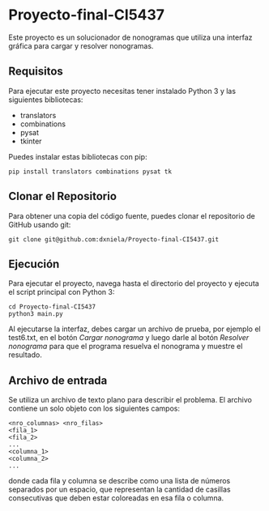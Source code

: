 # Proyecto-final-CI5437

Este proyecto es un solucionador de nonogramas que utiliza una interfaz gráfica para cargar y resolver nonogramas.

## Requisitos

Para ejecutar este proyecto necesitas tener instalado Python 3 y las siguientes bibliotecas:

- translators
- combinations
- pysat
- tkinter

Puedes instalar estas bibliotecas con pip:

```
pip install translators combinations pysat tk
```

## Clonar el Repositorio

Para obtener una copia del código fuente, puedes clonar el repositorio de GitHub usando git:

```
git clone git@github.com:dxniela/Proyecto-final-CI5437.git
```

## Ejecución

Para ejecutar el proyecto, navega hasta el directorio del proyecto y ejecuta el script principal con Python 3:

```
cd Proyecto-final-CI5437
python3 main.py
```

Al ejecutarse la interfaz, debes cargar un archivo de prueba, por ejemplo el test6.txt, en el botón _Cargar nonograma_ y luego darle al botón _Resolver nonograma_ para que el programa resuelva el nonograma y muestre el resultado.

## Archivo de entrada

Se utiliza un archivo de texto plano para describir el problema. El archivo contiene un solo objeto con los siguientes campos:

```
<nro_columnas> <nro_filas>
<fila_1>
<fila_2>
...
<columna_1>
<columna_2>
...
```

donde cada fila y columna se describe como una lista de números separados por un espacio, que representan la cantidad de casillas consecutivas que deben estar coloreadas en esa fila o columna.
